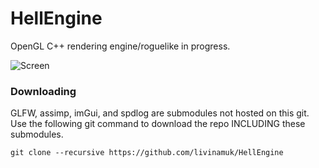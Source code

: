 # HellEngine
OpenGL C++ rendering engine/roguelike in progress.

![Screen](https://www.principiaprogrammatica.com/dump/Screen.jpg)

### Downloading
GLFW, assimp, imGui, and spdlog are submodules not hosted on this git. Use the following git command to download the repo INCLUDING these submodules.
```
git clone --recursive https://github.com/livinamuk/HellEngine
```
